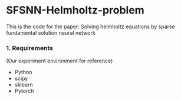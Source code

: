 # SFSNN-Helmholtz-problem

This is the code for the paper: Solving helmholtz equations by sparse fundamental solution neural network
<h3>1. Requirements</h3>

(Our experiment environment for reference)

- Python
- scipy
- sklearn
- Pytorch 




 
